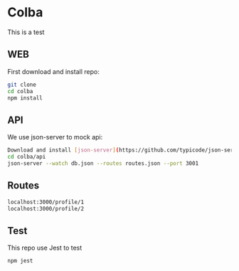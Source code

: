 # Colba

This is a test

## WEB

First download and install repo:

```sh
git clone
cd colba
npm install
```

## API

We use json-server to mock api:

```sh
Download and install [json-server](https://github.com/typicode/json-server)
cd colba/api
json-server --watch db.json --routes routes.json --port 3001
```

## Routes

```sh
localhost:3000/profile/1
localhost:3000/profile/2
```

## Test

This repo use Jest to test

```sh
npm jest
```
